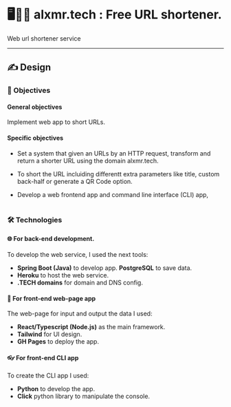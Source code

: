 # 🖥️🏄‍♀️ alxmr.tech : Free URL shortener. 
Web url shortener service

<hr>


## ✍️ Design 

### 🏹 Objectives

#### General objectives
Implement web app to short URLs.

#### Specific objectives

- Set a system that given an URLs by an HTTP request, transform and return a shorter URL  using the domain alxmr.tech.
  
- To short the URL incluiding differentt extra parameters like title, custom back-half or generate a QR Code option.
  
- Develop a web frontend app and command line interface (CLI) app,
  
# 

### 🛠️ Technologies

  #### 🌐 For back-end development.
  
  To develop the web service, I used the next tools:
  - **Spring Boot (Java)** to develop app.
   **PostgreSQL** to save data.
  - **Heroku** to host the web service.
  - **.TECH domains** for domain and DNS config.
  
  #### 🎨 For front-end web-page app
  
  The web-page for input and output the data I used:
  - **React/Typescript (Node.js)** as the main framework.
  - **Tailwind** for UI design.
  - **GH Pages** to deploy the app.
  
  #### 👓 For front-end CLI app
  
  To create the CLI app I used:
  - **Python** to develop the app.
  - **Click** python library to manipulate the console.

    
